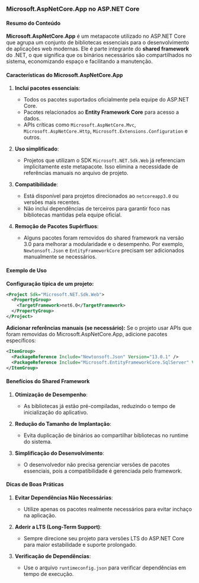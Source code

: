 ### Microsoft.AspNetCore.App no ASP.NET Core

#### Resumo do Conteúdo

**Microsoft.AspNetCore.App** é um metapacote utilizado no ASP.NET Core que agrupa um conjunto de bibliotecas essenciais para o desenvolvimento de aplicações web modernas. Ele é parte integrante do **shared framework** do .NET, o que significa que os binários necessários são compartilhados no sistema, economizando espaço e facilitando a manutenção.

#### Características do Microsoft.AspNetCore.App

1. **Inclui pacotes essenciais**:
   - Todos os pacotes suportados oficialmente pela equipe do ASP.NET Core.
   - Pacotes relacionados ao **Entity Framework Core** para acesso a dados.
   - APIs críticas como `Microsoft.AspNetCore.Mvc`, `Microsoft.AspNetCore.Http`, `Microsoft.Extensions.Configuration` e outros.

2. **Uso simplificado**:
   - Projetos que utilizam o SDK `Microsoft.NET.Sdk.Web` já referenciam implicitamente este metapacote. Isso elimina a necessidade de referências manuais no arquivo de projeto.

3. **Compatibilidade**:
   - Está disponível para projetos direcionados ao `netcoreapp3.0` ou versões mais recentes.
   - Não inclui dependências de terceiros para garantir foco nas bibliotecas mantidas pela equipe oficial.

4. **Remoção de Pacotes Supérfluos**:
   - Alguns pacotes foram removidos do shared framework na versão 3.0 para melhorar a modularidade e o desempenho. Por exemplo, `Newtonsoft.Json` e `EntityFrameworkCore` precisam ser adicionados manualmente se necessários.

#### Exemplo de Uso

**Configuração típica de um projeto:**
```xml
<Project Sdk="Microsoft.NET.Sdk.Web">
  <PropertyGroup>
    <TargetFramework>net6.0</TargetFramework>
  </PropertyGroup>
</Project>
```

**Adicionar referências manuais (se necessário):**
Se o projeto usar APIs que foram removidas do Microsoft.AspNetCore.App, adicione pacotes específicos:
```xml
<ItemGroup>
  <PackageReference Include="Newtonsoft.Json" Version="13.0.1" />
  <PackageReference Include="Microsoft.EntityFrameworkCore.SqlServer" Version="6.0.0" />
</ItemGroup>
```

#### Benefícios do Shared Framework

1. **Otimização de Desempenho**:
   - As bibliotecas já estão pré-compiladas, reduzindo o tempo de inicialização do aplicativo.
   
2. **Redução do Tamanho de Implantação**:
   - Evita duplicação de binários ao compartilhar bibliotecas no runtime do sistema.

3. **Simplificação do Desenvolvimento**:
   - O desenvolvedor não precisa gerenciar versões de pacotes essenciais, pois a compatibilidade é gerenciada pelo framework.

#### Dicas de Boas Práticas

1. **Evitar Dependências Não Necessárias**:
   - Utilize apenas os pacotes realmente necessários para evitar inchaço na aplicação.

2. **Aderir a LTS (Long-Term Support)**:
   - Sempre direcione seu projeto para versões LTS do ASP.NET Core para maior estabilidade e suporte prolongado.

3. **Verificação de Dependências**:
   - Use o arquivo `runtimeconfig.json` para verificar dependências em tempo de execução.
